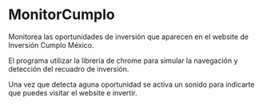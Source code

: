 # MonitorCumplo
Monitorea las oportunidades de inversión que aparecen en el website de Inversión Cumplo México.

El programa utilizar la librería de chrome para simular la navegación y detección del recuadro de inversión.

Una vez que detecta aguna oportunidad se activa un sonido para indicarte que puedes visitar el website e invertir.
